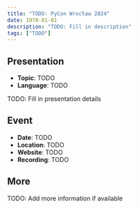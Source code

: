 ```yaml
---
title: "TODO: PyCon Wrocław 2024"
date: 1970-01-01
description: "TODO: Fill in description"
tags: ["TODO"]
---
```


## Presentation

- **Topic**: TODO
- **Language**: TODO

TODO: Fill in presentation details

## Event

- **Date**: TODO
- **Location**: TODO
- **Website**: TODO
- **Recording**: TODO

## More

TODO: Add more information if available